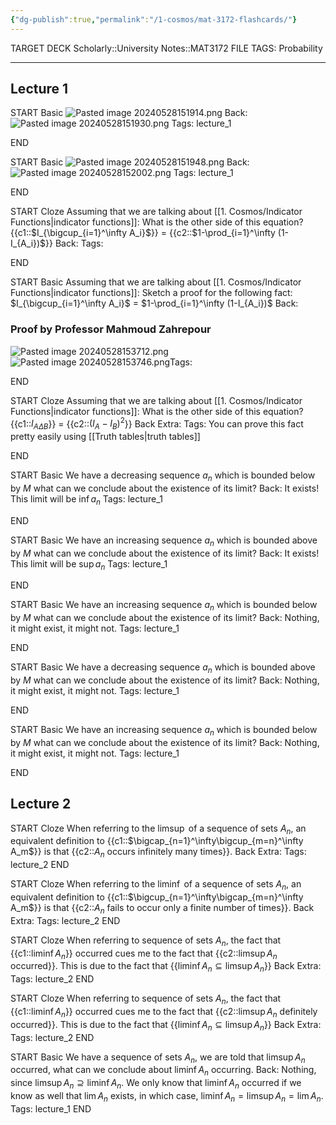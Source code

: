 ```yaml
---
{"dg-publish":true,"permalink":"/1-cosmos/mat-3172-flashcards/"}
---
```


TARGET DECK
Scholarly::University Notes::MAT3172
FILE TAGS: Probability

-----
## Lecture 1
START
Basic
![Pasted image 20240528151914.png](/img/user/3.%20Black%20Holes/Files/Pasted%20image%2020240528151914.png)
Back:
![Pasted image 20240528151930.png](/img/user/3.%20Black%20Holes/Files/Pasted%20image%2020240528151930.png)
Tags: lecture_1
<!--ID: 1716931679792-->
END

START
Basic
![Pasted image 20240528151948.png](/img/user/3.%20Black%20Holes/Files/Pasted%20image%2020240528151948.png)
Back:
![Pasted image 20240528152002.png](/img/user/3.%20Black%20Holes/Files/Pasted%20image%2020240528152002.png)
Tags: lecture_1
<!--ID: 1716843809304-->
END

START
Cloze
Assuming that we are talking about [[1. Cosmos/Indicator Functions\|indicator functions]]: What is the other side of this equation?
{{c1::$I_{\bigcup_{i=1}^\infty A_i}$}} = {{c2::$1-\prod_{i=1}^\infty (1-I_{A_i})$}} 
Back:
Tags:
<!--ID: 1716931679851-->
END

START
Basic
Assuming that we are talking about [[1. Cosmos/Indicator Functions\|indicator functions]]: Sketch a proof for the following fact:
$I_{\bigcup_{i=1}^\infty A_i}$ = $1-\prod_{i=1}^\infty (1-I_{A_i})$
Back:
### Proof by Professor Mahmoud Zahrepour
![Pasted image 20240528153712.png](/img/user/3.%20Black%20Holes/Files/Pasted%20image%2020240528153712.png)
![Pasted image 20240528153746.png](/img/user/3.%20Black%20Holes/Files/Pasted%20image%2020240528153746.png)Tags:
<!--ID: 1716933481434-->
END

START
Cloze
Assuming that we are talking about [[1. Cosmos/Indicator Functions\|indicator functions]]: What is the other side of this equation?
{{c1::$I_{A \Delta B}$}} = {{c2::$(I_A-I_B)^2$}} 
Back Extra: 
Tags: You can prove this fact pretty easily using [[Truth tables\|truth tables]]
<!--ID: 1716931679913-->
END

START
Basic
We have a decreasing sequence $a_n$ which is bounded below by $M$ what can we conclude about the existence of its limit?
Back:
It exists! This limit will be $\inf a_n$ 
Tags: lecture_1
<!--ID: 1716931680082-->
END

START
Basic
We have an increasing sequence $a_n$ which is bounded above by $M$ what can we conclude about the existence of its limit?
Back:
It exists! This limit will be $\sup a_n$ 
Tags: lecture_1
<!--ID: 1716931680142-->
END

START
Basic
We have an increasing sequence $a_n$ which is bounded below by $M$ what can we conclude about the existence of its limit?
Back:
Nothing, it might exist, it might not.
Tags: lecture_1
<!--ID: 1716931680203-->
END

START
Basic
We have a decreasing sequence $a_n$ which is bounded above by $M$ what can we conclude about the existence of its limit?
Back:
Nothing, it might exist, it might not.
Tags: lecture_1
<!--ID: 1716931680274-->
END

START
Basic
We have an increasing sequence $a_n$ which is bounded below by $M$ what can we conclude about the existence of its limit?
Back:
Nothing, it might exist, it might not.
Tags: lecture_1
<!--ID: 1716987931977-->
END

## Lecture 2

START
Cloze
When referring to the $\limsup$ of a sequence of sets $A_n$, an equivalent definition to {{c1::$\bigcap_{n=1}^\infty\bigcup_{m=n}^\infty A_m$}} is that {{c2::$A_n$ occurs infinitely many times}}.
Back Extra:
Tags: lecture_2
END

START
Cloze
When referring to the $\liminf$ of a sequence of sets $A_n$, an equivalent definition to {{c1::$\bigcup_{n=1}^\infty\bigcap_{m=n}^\infty A_m$}} is that {{c2::$A_n$ fails to occur only a finite number of times}}.
Back Extra:
Tags: lecture_2
END

START
Cloze
When referring to sequence of sets $A_n$, the fact that {{c1::$\liminf A_n$}} occurred cues me to the fact that {{c2::$\limsup A_n$ occurred}}. This is due to the fact that {{$\liminf A_n \subseteq \limsup A_n$}}
Back Extra:
Tags: lecture_2
END

START
Cloze
When referring to sequence of sets $A_n$, the fact that {{c1::$\liminf A_n$}} occurred cues me to the fact that {{c2::$\limsup A_n$ definitely occurred}}. This is due to the fact that {{$\liminf A_n \subseteq \limsup A_n$}}
Back Extra:
Tags: lecture_2
END

START
Basic
We have a sequence of sets $A_n$, we are told that $\limsup A_n$ occurred, what can we conclude about $\liminf A_n$ occurring.
Back:
Nothing, since $\limsup A_n \supseteq \liminf A_n$. We only know that $\liminf A_n$ occurred if we know as well that $\lim A_n$ exists, in which case, $\liminf A_n = \limsup A_n = \lim A_n$.
Tags: lecture_1
END